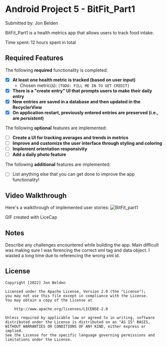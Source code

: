 # Android Project 5 - BitFit_Part1

Submitted by: Jon Belden

BitFit_Part1 is a health metrics app that allows users to track food intake.

Time spent: 12 hours spent in total

## Required Features

The following **required** functionality is completed:

- [x] **At least one health metric is tracked (based on user input)**
  - Chosen metric(s): `[TODO: FILL ME IN TO GET CREDIT]`
- [x] **There is a "create entry" UI that prompts users to make their daily entry**
- [x] **New entries are saved in a database and then updated in the RecyclerView**
- [x] **On application restart, previously entered entries are preserved (i.e., are *persistent*)**
 
The following **optional** features are implemented:

- [ ] **Create a UI for tracking averages and trends in metrics**
- [ ] **Improve and customize the user interface through styling and coloring**
- [ ] **Implement orientation responsivity**
- [ ] **Add a daily photo feature**

The following **additional** features are implemented:

- [ ] List anything else that you can get done to improve the app functionality!

## Video Walkthrough

Here's a walkthrough of implemented user stories:
![BitFit_part1](https://user-images.githubusercontent.com/86134647/194955462-e8b7d172-fed4-4ffe-bcce-d518e4cf3291.gif)

GIF created with LiceCap


## Notes

Describe any challenges encountered while building the app.
Main difficult was making sure I was ferencing the correct xml tag and data object. I wasted a long time due to referencing the wrong xml id.

## License

    Copyright [2022] Jon Belden

    Licensed under the Apache License, Version 2.0 (the "License");
    you may not use this file except in compliance with the License.
    You may obtain a copy of the License at

        http://www.apache.org/licenses/LICENSE-2.0

    Unless required by applicable law or agreed to in writing, software
    distributed under the License is distributed on an "AS IS" BASIS,
    WITHOUT WARRANTIES OR CONDITIONS OF ANY KIND, either express or implied.
    See the License for the specific language governing permissions and
    limitations under the License.
